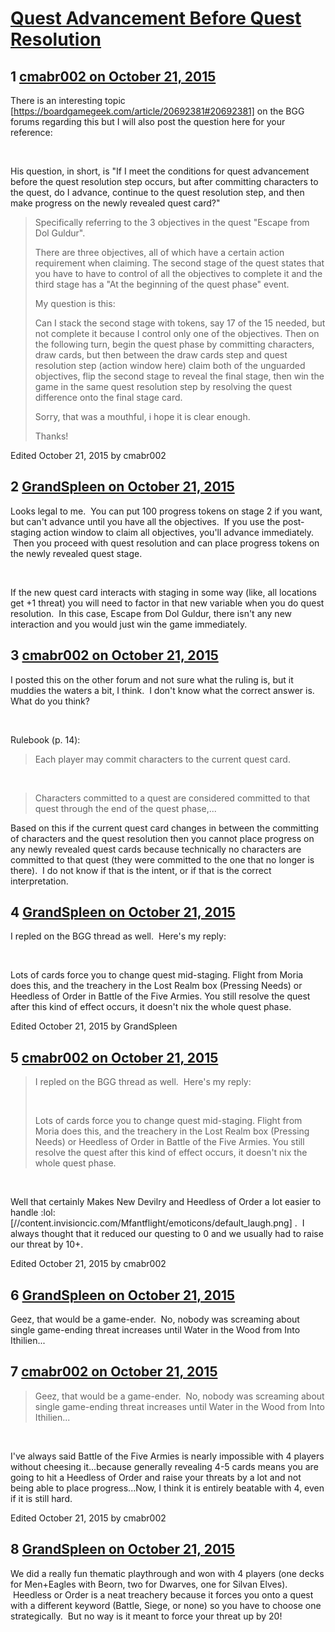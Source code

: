 # [Quest Advancement Before Quest Resolution](https://community.fantasyflightgames.com/topic/191818-quest-advancement-before-quest-resolution/)

## 1 [cmabr002 on October 21, 2015](https://community.fantasyflightgames.com/topic/191818-quest-advancement-before-quest-resolution/?do=findComment&comment=1858769)

There is an interesting topic [https://boardgamegeek.com/article/20692381#20692381] on the BGG forums regarding this but I will also post the question here for your reference:

 

His question, in short, is "If I meet the conditions for quest advancement before the quest resolution step occurs, but after committing characters to the quest, do I advance, continue to the quest resolution step, and then make progress on the newly revealed quest card?"

> Specifically referring to the 3 objectives in the quest "Escape from Dol Guldur".
> 
> There are three objectives, all of which have a certain action requirement when claiming. The second stage of the quest states that you have to have to control of all the objectives to complete it and the third stage has a "At the beginning of the quest phase" event.
> 
> My question is this:
> 
> Can I stack the second stage with tokens, say 17 of the 15 needed, but not complete it because I control only one of the objectives. Then on the following turn, begin the quest phase by committing characters, draw cards, but then between the draw cards step and quest resolution step (action window here) claim both of the unguarded objectives, flip the second stage to reveal the final stage, then win the game in the same quest resolution step by resolving the quest difference onto the final stage card.
> 
> Sorry, that was a mouthful, i hope it is clear enough.
> 
> Thanks!

Edited October 21, 2015 by cmabr002

## 2 [GrandSpleen on October 21, 2015](https://community.fantasyflightgames.com/topic/191818-quest-advancement-before-quest-resolution/?do=findComment&comment=1858815)

Looks legal to me.  You can put 100 progress tokens on stage 2 if you want, but can't advance until you have all the objectives.  If you use the post-staging action window to claim all objectives, you'll advance immediately.  Then you proceed with quest resolution and can place progress tokens on the newly revealed quest stage.

 

If the new quest card interacts with staging in some way (like, all locations get +1 threat) you will need to factor in that new variable when you do quest resolution.  In this case, Escape from Dol Guldur, there isn't any new interaction and you would just win the game immediately.

## 3 [cmabr002 on October 21, 2015](https://community.fantasyflightgames.com/topic/191818-quest-advancement-before-quest-resolution/?do=findComment&comment=1858822)

I posted this on the other forum and not sure what the ruling is, but it muddies the waters a bit, I think.  I don't know what the correct answer is.  What do you think?

 

Rulebook (p. 14):
 

> Each player may commit characters to the current quest
> card.

 

> Characters committed to a quest are considered
> committed to that quest through the end of the quest
> phase,...

Based on this if the current quest card changes in between the committing of characters and the quest resolution then you cannot place progress on any newly revealed quest cards because technically no characters are committed to that quest (they were committed to the one that no longer is there).  I do not know if that is the intent, or if that is the correct interpretation.

## 4 [GrandSpleen on October 21, 2015](https://community.fantasyflightgames.com/topic/191818-quest-advancement-before-quest-resolution/?do=findComment&comment=1858826)

I repled on the BGG thread as well.  Here's my reply: 

 

Lots of cards force you to change quest mid-staging. Flight from Moria does this, and the treachery in the Lost Realm box (Pressing Needs) or Heedless of Order in Battle of the Five Armies. You still resolve the quest after this kind of effect occurs, it doesn't nix the whole quest phase.

Edited October 21, 2015 by GrandSpleen

## 5 [cmabr002 on October 21, 2015](https://community.fantasyflightgames.com/topic/191818-quest-advancement-before-quest-resolution/?do=findComment&comment=1858841)

> I repled on the BGG thread as well.  Here's my reply: 
> 
>  
> 
> Lots of cards force you to change quest mid-staging. Flight from Moria does this, and the treachery in the Lost Realm box (Pressing Needs) or Heedless of Order in Battle of the Five Armies. You still resolve the quest after this kind of effect occurs, it doesn't nix the whole quest phase.

 

Well that certainly Makes New Devilry and Heedless of Order a lot easier to handle :lol: [//content.invisioncic.com/Mfantflight/emoticons/default_laugh.png] .  I always thought that it reduced our questing to 0 and we usually had to raise our threat by 10+.

Edited October 21, 2015 by cmabr002

## 6 [GrandSpleen on October 21, 2015](https://community.fantasyflightgames.com/topic/191818-quest-advancement-before-quest-resolution/?do=findComment&comment=1858850)

Geez, that would be a game-ender.  No, nobody was screaming about single game-ending threat increases until Water in the Wood from Into Ithilien...

## 7 [cmabr002 on October 21, 2015](https://community.fantasyflightgames.com/topic/191818-quest-advancement-before-quest-resolution/?do=findComment&comment=1858857)

> Geez, that would be a game-ender.  No, nobody was screaming about single game-ending threat increases until Water in the Wood from Into Ithilien...

 

I've always said Battle of the Five Armies is nearly impossible with 4 players without cheesing it...because generally revealing 4-5 cards means you are going to hit a Heedless of Order and raise your threats by a lot and not being able to place progress...Now, I think it is entirely beatable with 4, even if it is still hard.

Edited October 21, 2015 by cmabr002

## 8 [GrandSpleen on October 21, 2015](https://community.fantasyflightgames.com/topic/191818-quest-advancement-before-quest-resolution/?do=findComment&comment=1858866)

We did a really fun thematic playthrough and won with 4 players (one decks for Men+Eagles with Beorn, two for Dwarves, one for Silvan Elves).  Heedless or Order is a neat treachery because it forces you onto a quest with a different keyword (Battle, Siege, or none) so you have to choose one strategically.  But no way is it meant to force your threat up by 20!

